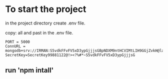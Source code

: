 # To start the project

in the project directory create .env file.

copy: all and past in the .env file.

```
PORT = 5000
ConnURL = mongodb+srv://IRMAN:S5vdkFFvFV5xD3ypGjjjsGBpNDXM9ntHCVIMtLIH9GGjZvkH@laundry.7aeku.mongodb.net/test
SecretKey=SecretKey99881122@!><?%#*~S5vdkFFvFV5xD3ypGjjjsG

```

## run 'npm intall'
